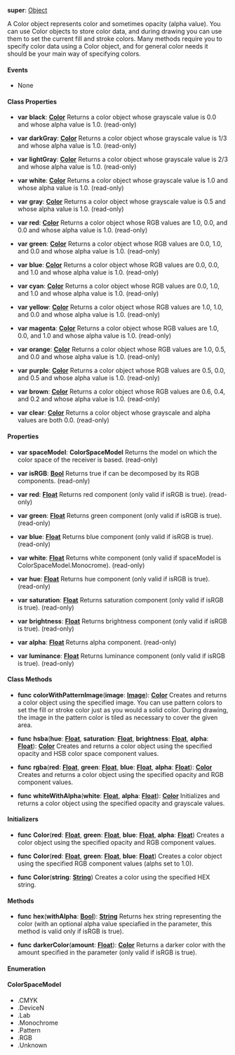 **super**: [Object](Object.md)

A Color object represents color and sometimes opacity (alpha value). You can use Color objects to store color data, and during drawing you can use them to set the current fill and stroke colors.
Many methods require you to specify color data using a Color object, and for general color needs it should be your main way of specifying colors.

#### Events

* None

#### Class Properties

* **var** **black**: **[Color](color.md)**
Returns a color object whose grayscale value is 0.0 and whose alpha value is 1.0. \(read-only\)

* **var** **darkGray**: **[Color](color.md)**
Returns a color object whose grayscale value is 1/3 and whose alpha value is 1.0. \(read-only\)

* **var** **lightGray**: **[Color](color.md)**
Returns a color object whose grayscale value is 2/3 and whose alpha value is 1.0. \(read-only\)

* **var** **white**: **[Color](color.md)**
Returns a color object whose grayscale value is 1.0 and whose alpha value is 1.0. \(read-only\)

* **var** **gray**: **[Color](color.md)**
Returns a color object whose grayscale value is 0.5 and whose alpha value is 1.0. \(read-only\)

* **var** **red**: **[Color](color.md)**
Returns a color object whose RGB values are 1.0, 0.0, and 0.0 and whose alpha value is 1.0. \(read-only\)

* **var** **green**: **[Color](color.md)**
Returns a color object whose RGB values are 0.0, 1.0, and 0.0 and whose alpha value is 1.0. \(read-only\)

* **var** **blue**: **[Color](color.md)**
Returns a color object whose RGB values are 0.0, 0.0, and 1.0 and whose alpha value is 1.0. \(read-only\)

* **var** **cyan**: **[Color](color.md)**
Returns a color object whose RGB values are 0.0, 1.0, and 1.0 and whose alpha value is 1.0. \(read-only\)

* **var** **yellow**: **[Color](color.md)**
Returns a color object whose RGB values are 1.0, 1.0, and 0.0 and whose alpha value is 1.0. \(read-only\)

* **var** **magenta**: **[Color](color.md)**
Returns a color object whose RGB values are 1.0, 0.0, and 1.0 and whose alpha value is 1.0. \(read-only\)

* **var** **orange**: **[Color](color.md)**
Returns a color object whose RGB values are 1.0, 0.5, and 0.0 and whose alpha value is 1.0. \(read-only\)

* **var** **purple**: **[Color](color.md)**
Returns a color object whose RGB values are 0.5, 0.0, and 0.5 and whose alpha value is 1.0. \(read-only\)

* **var** **brown**: **[Color](color.md)**
Returns a color object whose RGB values are 0.6, 0.4, and 0.2 and whose alpha value is 1.0. \(read-only\)

* **var** **clear**: **[Color](color.md)**
Returns a color object whose grayscale and alpha values are both 0.0. \(read-only\)



#### Properties

* **var** **spaceModel**: **ColorSpaceModel**
Returns the model on which the color space of the receiver is based. \(read-only\)

* **var** **isRGB**: **[Bool](../gravity/types.md)**
Returns true if can be decomposed by its RGB components. \(read-only\)

* **var** **red**: **[Float](../gravity/types.md)**
Returns red component (only valid if isRGB is true). \(read-only\)

* **var** **green**: **[Float](../gravity/types.md)**
Returns green component (only valid if isRGB is true). \(read-only\)

* **var** **blue**: **[Float](../gravity/types.md)**
Returns blue component (only valid if isRGB is true). \(read-only\)

* **var** **white**: **[Float](../gravity/types.md)**
Returns white component (only valid if spaceModel is ColorSpaceModel.Monocrome). \(read-only\)

* **var** **hue**: **[Float](../gravity/types.md)**
Returns hue component (only valid if isRGB is true). \(read-only\)

* **var** **saturation**: **[Float](../gravity/types.md)**
Returns saturation component (only valid if isRGB is true). \(read-only\)

* **var** **brightness**: **[Float](../gravity/types.md)**
Returns brightness component (only valid if isRGB is true). \(read-only\)

* **var** **alpha**: **[Float](../gravity/types.md)**
Returns alpha component. \(read-only\)

* **var** **luminance**: **[Float](../gravity/types.md)**
Returns luminance component (only valid if isRGB is true). \(read-only\)



#### Class Methods

* **func** **colorWithPatternImage**(**image**: <strong>[Image](image.md)</strong>): <strong>[Color](color.md)</strong> 
Creates and returns a color object using the specified image. You can use pattern colors to set the fill or stroke color just as you would a solid color. During drawing, the image in the pattern color is tiled as necessary to cover the given area.

* **func** **hsba**(**hue**: <strong>[Float](../gravity/types.md)</strong>, **saturation**: <strong>[Float](../gravity/types.md)</strong>, **brightness**: <strong>[Float](../gravity/types.md)</strong>, **alpha**: <strong>[Float](../gravity/types.md)</strong>): <strong>[Color](color.md)</strong> 
Creates and returns a color object using the specified opacity and HSB color space component values.

* **func** **rgba**(**red**: <strong>[Float](../gravity/types.md)</strong>, **green**: <strong>[Float](../gravity/types.md)</strong>, **blue**: <strong>[Float](../gravity/types.md)</strong>, **alpha**: <strong>[Float](../gravity/types.md)</strong>): <strong>[Color](color.md)</strong> 
Creates and returns a color object using the specified opacity and RGB component values.

* **func** **whiteWithAlpha**(**white**: <strong>[Float](../gravity/types.md)</strong>, **alpha**: <strong>[Float](../gravity/types.md)</strong>): <strong>[Color](color.md)</strong> 
Initializes and returns a color object using the specified opacity and grayscale values.



#### Initializers

* **func** **Color**(**red**: <strong>[Float](../gravity/types.md)</strong>, **green**: <strong>[Float](../gravity/types.md)</strong>, **blue**: <strong>[Float](../gravity/types.md)</strong>, **alpha**: <strong>[Float](../gravity/types.md)</strong>)
Creates a color object using the specified opacity and RGB component values.

* **func** **Color**(**red**: <strong>[Float](../gravity/types.md)</strong>, **green**: <strong>[Float](../gravity/types.md)</strong>, **blue**: <strong>[Float](../gravity/types.md)</strong>)
Creates a color object using the specified RGB component values (alphs set to 1.0).

* **func** **Color**(**string**: <strong>[String](../gravity/types.md)</strong>)
Creates a color using the specified HEX string.



#### Methods

* **func** **hex**(**withAlpha**: <strong>[Bool](../gravity/types.md)</strong>): <strong>[String](../gravity/types.md)</strong> 
Returns hex string representing the color (with an optional alpha value speciafied in the parameter, this method is valid only if isRGB is true).

* **func** **darkerColor**(**amount**: <strong>[Float](../gravity/types.md)</strong>): <strong>[Color](color.md)</strong> 
Returns a darker color with the amount specified in the parameter (only valid if isRGB is true).





#### Enumeration

#### ColorSpaceModel
 * .CMYK
 * .DeviceN
 * .Lab
 * .Monochrome
 * .Pattern
 * .RGB
 * .Unknown

<br><br>

